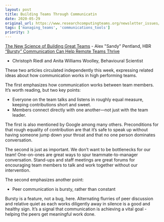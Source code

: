 ```yaml
---
layout: post
title: Building Teams Through Communicatin
date: 2020-05-29
original_url: https://www.researchcomputingteams.org/newsletter_issues/0026
tags: ['managing_teams', 'communications_tools']
priority: 3
---
```


<!-- markdownlint-disable MD033 -->
<!-- markdownlint-disable MD041 -->
<!-- markdownlint-disable MD049 -->

[The New Science of Building Great Teams](https://hbr.org/2012/04/the-new-science-of-building-great-teams) - Alex "Sandy" Pentland, HBR<br/>
[“Bursty” Communication Can Help Remote Teams Thrive](https://behavioralscientist.org/bursty-communication-can-help-remote-teams-thrive/)
- Christoph Riedl and Anita Williams Woolley, Behavioural Scientist

These two articles circulated independently this week, expressing related ideas about how communication works in high performing teams.

The first emphasizes how communication works between team members.  It’s worth reading, but two key points:

* Everyone on the team talks and listens in roughly equal measure, keeping contributions short and sweet.
* Members connect directly with one another—not just with the team leader.

The first is also mentioned by Google among many others.  Preconditions for that rough equality of contribution are that it’s safe to speak up without having someone jump down your throat and that no one person dominates conversation.

The second is just as important.  We don’t want to be bottlenecks for our team!  One-on-ones are great ways to spur teammate-to-manager conversation.  Stand-ups and staff meetings are great forums for encouraging team members to talk and work together without our intervention.

The second emphasizes another point:

* Peer communication is bursty, rather than constant

Bursty is a feature, not a bug, here. Alternating flurries of peer discussion and relative quiet as each works diligently away in silence is a good and healthy sign.  It’s a signal that communication is achieving a vital goal - helping the peers get meaningful work done.
